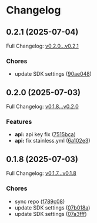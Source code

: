 # Changelog

## 0.2.1 (2025-07-04)

Full Changelog: [v0.2.0...v0.2.1](https://github.com/The-Swarm-Corporation/swarms-sdk/compare/v0.2.0...v0.2.1)

### Chores

* update SDK settings ([90ae048](https://github.com/The-Swarm-Corporation/swarms-sdk/commit/90ae048a61f0d9c62ce251febad3e9666580f66f))

## 0.2.0 (2025-07-03)

Full Changelog: [v0.1.8...v0.2.0](https://github.com/The-Swarm-Corporation/swarms-sdk/compare/v0.1.8...v0.2.0)

### Features

* **api:** api key fix ([7515bca](https://github.com/The-Swarm-Corporation/swarms-sdk/commit/7515bcad6ea549008901dbb187d736b3a996b812))
* **api:** fix stainless.yml ([6a102e3](https://github.com/The-Swarm-Corporation/swarms-sdk/commit/6a102e3dedae261e65ce7a383cec76cb0737ab46))

## 0.1.8 (2025-07-03)

Full Changelog: [v0.1.7...v0.1.8](https://github.com/The-Swarm-Corporation/swarms-sdk/compare/v0.1.7...v0.1.8)

### Chores

* sync repo ([f789c08](https://github.com/The-Swarm-Corporation/swarms-sdk/commit/f789c08eeb01cbbd6a2be8f70f341c99d362fb22))
* update SDK settings ([07b018a](https://github.com/The-Swarm-Corporation/swarms-sdk/commit/07b018af809179258493151a1d0175d4651f65e6))
* update SDK settings ([07a3fff](https://github.com/The-Swarm-Corporation/swarms-sdk/commit/07a3fff84c29b9f2d2f40a3205ff4e92b45dbbdf))
